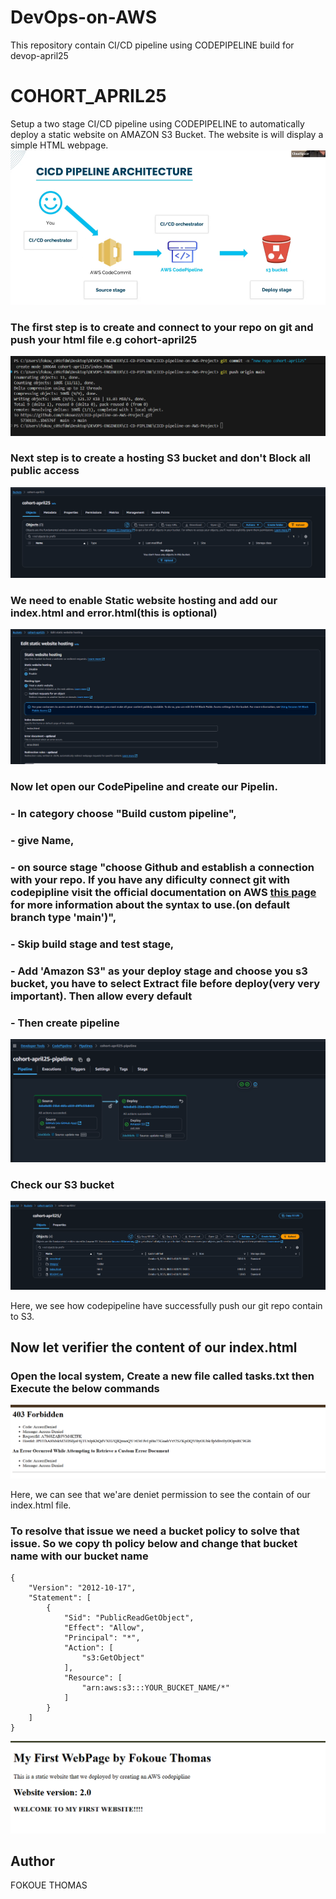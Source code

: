 #  DevOps-on-AWS
This repository contain CI/CD pipeline using CODEPIPELINE build for devop-april25

# COHORT_APRIL25
Setup a two stage CI/CD pipeline using CODEPIPELINE to automatically deploy a static website on AMAZON S3 Bucket. The website is will display a simple HTML webpage. 
![Alt text](images/CICD-pipeline-architecture.png)


### The first step is to create and connect to your repo on git and push your html file e.g cohort-april25

![Alt text](images/push-git.png)

### Next step is to create a hosting S3 bucket and don't Block all public access
 
![Alt text](images/create-s3bucket.png)
  
### We need to enable Static website hosting and add our index.html and error.html(this is optional)

![Alt text](images/enable-static-website.png)

### Now let open our CodePipeline and create our Pipelin. 
### - In category choose "Build custom pipeline", 
### - give Name, 
### - on source stage "choose Github and establish a connection with your repo. If you have any dificulty connect git with codepipline visit the official documentation on AWS [this page](https://docs.aws.amazon.com/dtconsole/latest/userguide/connections-create-github.html) for more information about the syntax to use.(on default branch type 'main')",
### - Skip build stage and test stage, 
### - Add 'Amazon S3" as your deploy stage and choose you s3 bucket, you have to select Extract file before deploy(very very important). Then allow every default
### - Then create pipeline  

![Alt text](images/2stage-pipeline.png)


### Check our S3 bucket 

![Alt text](images/s3-updated.png)

Here, we see how codepipeline have successfully push our git repo contain to S3.

## Now let verifier the content of our index.html

### Open the local system, Create a new file called tasks.txt then Execute the below commands
![Alt text](images/error.png)

Here, we can see that we'are deniet permission to see the contain of our index.html file. 

### To resolve that issue we need a bucket policy to solve that issue. So we copy th policy below and change that bucket name with our bucket name 
```
{
    "Version": "2012-10-17",
    "Statement": [
        {
            "Sid": "PublicReadGetObject",
            "Effect": "Allow",
            "Principal": "*",
            "Action": [
                "s3:GetObject"
            ],
            "Resource": [
                "arn:aws:s3:::YOUR_BUCKET_NAME/*"
            ]
        }
    ]
}

```
![Alt text](images/website.png)

## Author
FOKOUE THOMAS
